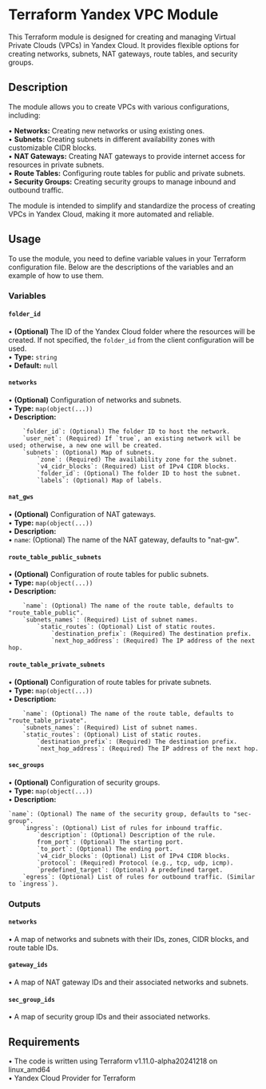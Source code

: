 # Terraform Yandex VPC Module

This Terraform module is designed for creating and managing Virtual Private Clouds (VPCs) in Yandex Cloud. It provides flexible options for creating networks, subnets, NAT gateways, route tables, and security groups.

## Description

The module allows you to create VPCs with various configurations, including:

•   **Networks:** Creating new networks or using existing ones.  
•   **Subnets:** Creating subnets in different availability zones with customizable CIDR blocks.  
•   **NAT Gateways:** Creating NAT gateways to provide internet access for resources in private subnets.  
•   **Route Tables:** Configuring route tables for public and private subnets.  
•   **Security Groups:** Creating security groups to manage inbound and outbound traffic.  

The module is intended to simplify and standardize the process of creating VPCs in Yandex Cloud, making it more automated and reliable.  

## Usage  

To use the module, you need to define variable values in your Terraform configuration file. Below are the descriptions of the variables and an example of how to use them.  

### Variables  

#### `folder_id`  

•   **(Optional)** The ID of the Yandex Cloud folder where the resources will be created. If not specified, the `folder_id` from the client configuration will be used.  
•   **Type:** `string`  
•   **Default:** `null`  

#### `networks`  

•   **(Optional)** Configuration of networks and subnets.  
•   **Type:** `map(object(...))`  
•   **Description:**  
```
    `folder_id`: (Optional) The folder ID to host the network.  
    `user_net`: (Required) If `true`, an existing network will be used; otherwise, a new one will be created.  
    `subnets`: (Optional) Map of subnets.  
        `zone`: (Required) The availability zone for the subnet.  
        `v4_cidr_blocks`: (Required) List of IPv4 CIDR blocks.  
        `folder_id`: (Optional) The folder ID to host the subnet.  
        `labels`: (Optional) Map of labels.
```

#### `nat_gws`  

•   **(Optional)** Configuration of NAT gateways.  
•   **Type:** `map(object(...))`  
•   **Description:**  
    •   `name`: (Optional) The name of the NAT gateway, defaults to "nat-gw".  

#### `route_table_public_subnets`  

•   **(Optional)** Configuration of route tables for public subnets.  
•   **Type:** `map(object(...))`  
•   **Description:**  
```
    `name`: (Optional) The name of the route table, defaults to "route_table_public".  
    `subnets_names`: (Required) List of subnet names.  
        `static_routes`: (Optional) List of static routes.  
            `destination_prefix`: (Required) The destination prefix.  
            `next_hop_address`: (Required) The IP address of the next hop.
```

#### `route_table_private_subnets`  

•   **(Optional)** Configuration of route tables for private subnets.  
•   **Type:** `map(object(...))`  
•   **Description:**  
```
    `name`: (Optional) The name of the route table, defaults to "route_table_private".  
    `subnets_names`: (Required) List of subnet names.  
    `static_routes`: (Optional) List of static routes.  
        `destination_prefix`: (Required) The destination prefix.  
        `next_hop_address`: (Required) The IP address of the next hop.
```

#### `sec_groups`  

•   **(Optional)** Configuration of security groups.  
•   **Type:** `map(object(...))`  
•   **Description:**  
```
`name`: (Optional) The name of the security group, defaults to "sec-group".  
    `ingress`: (Optional) List of rules for inbound traffic.  
        `description`: (Optional) Description of the rule.  
        from_port`: (Optional) The starting port.  
        `to_port`: (Optional) The ending port.  
        `v4_cidr_blocks`: (Optional) List of IPv4 CIDR blocks.  
        `protocol`: (Required) Protocol (e.g., tcp, udp, icmp).  
        `predefined_target`: (Optional) A predefined target.  
    `egress`: (Optional) List of rules for outbound traffic. (Similar to `ingress`).
```

### Outputs  

#### `networks`  

•   A map of networks and subnets with their IDs, zones, CIDR blocks, and route table IDs.  

#### `gateway_ids`  
 
•   A map of NAT gateway IDs and their associated networks and subnets.  

#### `sec_group_ids`  

•   A map of security group IDs and their associated networks.  

## Requirements  

•   The code is written using Terraform v1.11.0-alpha20241218 on linux_amd64  
•   Yandex Cloud Provider for Terraform  
